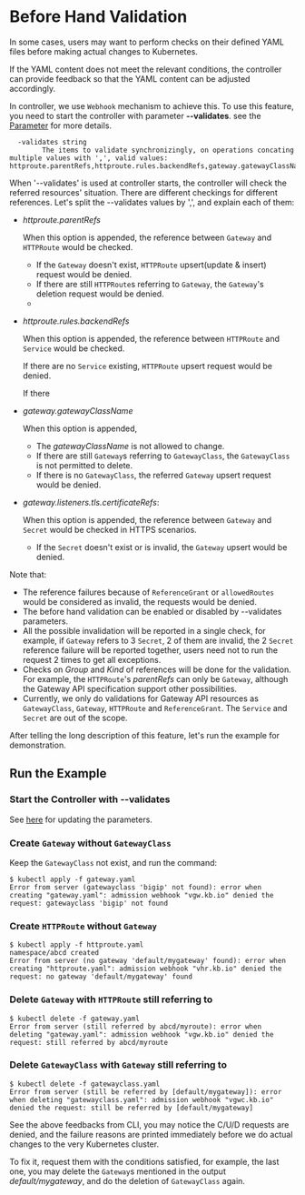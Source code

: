 # Before Hand Validation

In some cases, users may want to perform checks on their defined YAML files before making actual changes to Kubernetes. 

If the YAML content does not meet the relevant conditions, the controller can provide feedback so that the YAML content can be adjusted accordingly.

In controller, we use `Webhook` mechanism to achieve this. To use this feature, you need to start the controller with parameter **--validates**. see the [Parameter](https://gateway-api.f5se.io/deploy/parameters/) for more details.

```shell
  -validates string
    	The items to validate synchronizingly, on operations concating multiple values with ',', valid values: httproute.parentRefs,httproute.rules.backendRefs,gateway.gatewayClassName,gateway.listeners.tls.certificateRefs
```

When '--validates' is used at controller starts, the controller will check the referred resources' situation. There are different checkings for different references. Let's split the --validates values by ',', and explain each of them:

* *httproute.parentRefs*

  When this option is appended, the reference between `Gateway` and `HTTPRoute` would be checked.

  * If the `Gateway` doesn't exist, `HTTPRoute` upsert(update & insert) request would be denied.
  * If there are still `HTTPRoute`s referring to `Gateway`, the `Gateway`'s deletion request would be denied.
  * 

* *httproute.rules.backendRefs*

  When this option is appended, the reference between `HTTPRoute` and `Service` would be checked.

  If there are no `Service` existing, `HTTPRoute` upsert request would be denied.

  If there 

* *gateway.gatewayClassName*

  When this option is appended,
  
  * The *gatewayClassName* is not allowed to change.
  * If there are still `Gateway`s referring to `GatewayClass`, the `GatewayClass` is not permitted to delete.
  * If there is no `GatewayClass`, the referred `Gateway` upsert request would be denied.

* *gateway.listeners.tls.certificateRefs*:

  When this option is appended, the reference between `Gateway` and `Secret` would be checked in HTTPS scenarios.

  * If the `Secret` doesn't exist or is invalid, the `Gateway` upsert would be denied.

Note that:

* The reference failures because of `ReferenceGrant` or `allowedRoutes` would be considered as invalid, the requests would be denied.
* The before hand validation can be enabled or disabled by --validates parameters.
* All the possible invalidation will be reported in a single check, for example, if `Gateway` refers to 3 `Secret`, 2 of them are invalid, the 2 `Secret` reference failure will be reported together, users need not to run the request 2 times to get all exceptions.
* Checks on *Group* and *Kind* of references will be done for the validation. For example, the `HTTPRoute`'s *parentRefs* can only be `Gateway`, although the Gateway API specification support other possibilities.
* Currently, we only do validations for Gateway API resources as `GatewayClass`, `Gateway`, `HTTPRoute` and `ReferenceGrant`. The `Service` and `Secret` are out of the scope.

After telling the long description of this feature, let's run the example for demonstration.

## Run the Example

### Start the Controller with --validates

See [here](https://github.com/f5devcentral/bigip-kubernetes-gateway/blob/master/deploy/3.deploy-bigip-kubernetes-gateway-controller.yaml#L163) for updating the parameters.

### Create `Gateway` without `GatewayClass`

Keep the `GatewayClass` not exist, and run the command:

```shell
$ kubectl apply -f gateway.yaml
Error from server (gatewayclass 'bigip' not found): error when creating "gateway.yaml": admission webhook "vgw.kb.io" denied the request: gatewayclass 'bigip' not found
```

### Create `HTTPRoute` without `Gateway`

```shell
$ kubectl apply -f httproute.yaml
namespace/abcd created
Error from server (no gateway 'default/mygateway' found): error when creating "httproute.yaml": admission webhook "vhr.kb.io" denied the request: no gateway 'default/mygateway' found
```

### Delete `Gateway` with `HTTPRoute` still referring to

```shell
$ kubectl delete -f gateway.yaml
Error from server (still referred by abcd/myroute): error when deleting "gateway.yaml": admission webhook "vgw.kb.io" denied the request: still referred by abcd/myroute
```


### Delete `GatewayClass` with `Gateway` still referring to

```shell
$ kubectl delete -f gatewayclass.yaml
Error from server (still be referred by [default/mygateway]): error when deleting "gatewayclass.yaml": admission webhook "vgwc.kb.io" denied the request: still be referred by [default/mygateway]
```

See the above feedbacks from CLI, you may notice the C/U/D requests are denied, and the failure reasons are printed immediately before we do actual changes to the very Kubernetes cluster.

To fix it, request them with the conditions satisfied, for example, the last one, you may delete the `Gateway`s mentioned in the output *default/mygateway*, and do the deletion of `GatewayClass` again.